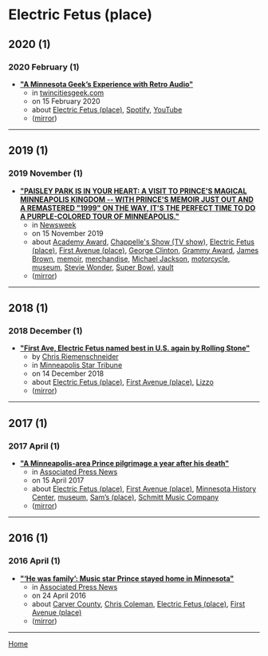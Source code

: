 # Electric Fetus (place)

## 2020 (1)

### 2020 February (1)

 - [**"A Minnesota Geek’s Experience with Retro Audio"**](http://twincitiesgeek.com/2020/02/a-minnesota-geeks-experience-with-retro-audio/)
    - in [twincitiesgeek.com](../../../publications/twincitiesgeek-com/index.md)
    - on 15 February 2020
    - about [Electric Fetus (place)](../../../topics/place/electric-fetus/index.md), [Spotify](../../../topics/spotify/index.md), [YouTube](../../../topics/youtube/index.md)
    - ([mirror](https://web.archive.org/web/*/http://twincitiesgeek.com/2020/02/a-minnesota-geeks-experience-with-retro-audio/))

----

## 2019 (1)

### 2019 November (1)

 - [**"PAISLEY PARK IS IN YOUR HEART: A VISIT TO PRINCE'S MAGICAL MINNEAPOLIS KINGDOM -- WITH PRINCE'S MEMOIR JUST OUT AND A REMASTERED "1999" ON THE WAY, IT'S THE PERFECT TIME TO DO A PURPLE-COLORED TOUR OF MINNEAPOLIS."**](https://www.newsweek.com/paisley-park-your-heart-visit-princes-magical-minneapolis-kingdom-1472087)
    - in [Newsweek](../../../publications/newsweek/index.md)
    - on 15 November 2019
    - about [Academy Award](../../../topics/academy-award/index.md), [Chappelle's Show (TV show)](../../../topics/tv-show/chappelle-s-show/index.md), [Electric Fetus (place)](../../../topics/place/electric-fetus/index.md), [First Avenue (place)](../../../topics/place/first-avenue/index.md), [George Clinton](../../../topics/george-clinton/index.md), [Grammy Award](../../../topics/grammy-award/index.md), [James Brown](../../../topics/james-brown/index.md), [memoir](../../../topics/memoir/index.md), [merchandise](../../../topics/merchandise/index.md), [Michael Jackson](../../../topics/michael-jackson/index.md), [motorcycle](../../../topics/motorcycle/index.md), [museum](../../../topics/museum/index.md), [Stevie Wonder](../../../topics/stevie-wonder/index.md), [Super Bowl](../../../topics/super-bowl/index.md), [vault](../../../topics/vault/index.md)
    - ([mirror](https://web.archive.org/web/*/https://www.newsweek.com/paisley-park-your-heart-visit-princes-magical-minneapolis-kingdom-1472087))

----

## 2018 (1)

### 2018 December (1)

 - [**"First Ave, Electric Fetus named best in U.S. again by Rolling Stone"**](https://www.startribune.com/first-ave-electric-fetus-named-best-in-u-s-again-by-rolling-stone/502770432/)
    - by [Chris Riemenschneider](../../../authors/chris-riemenschneider/index.md)
    - in [Minneapolis Star Tribune](../../../publications/minneapolis-star-tribune/index.md)
    - on 14 December 2018
    - about [Electric Fetus (place)](../../../topics/place/electric-fetus/index.md), [First Avenue (place)](../../../topics/place/first-avenue/index.md), [Lizzo](../../../topics/lizzo/index.md)
    - ([mirror](https://web.archive.org/web/*/https://www.startribune.com/first-ave-electric-fetus-named-best-in-u-s-again-by-rolling-stone/502770432/))

----

## 2017 (1)

### 2017 April (1)

 - [**"A Minneapolis-area Prince pilgrimage a year after his death"**](https://apnews.com/c26c137efcb447af86f26bb41e8ac97f)
    - in [Associated Press News](../../../publications/associated-press-news/index.md)
    - on 15 April 2017
    - about [Electric Fetus (place)](../../../topics/place/electric-fetus/index.md), [First Avenue (place)](../../../topics/place/first-avenue/index.md), [Minnesota History Center](../../../topics/minnesota-history-center/index.md), [museum](../../../topics/museum/index.md), [Sam’s (place)](../../../topics/place/sam-s/index.md), [Schmitt Music Company](../../../topics/schmitt-music-company/index.md)
    - ([mirror](https://web.archive.org/web/*/https://apnews.com/c26c137efcb447af86f26bb41e8ac97f))

----

## 2016 (1)

### 2016 April (1)

 - [**"‘He was family’: Music star Prince stayed home in Minnesota"**](https://apnews.com/00078308adec4acdbf4aa8e5fe8f8729)
    - in [Associated Press News](../../../publications/associated-press-news/index.md)
    - on 24 April 2016
    - about [Carver County](../../../topics/carver-county/index.md), [Chris Coleman](../../../topics/chris-coleman/index.md), [Electric Fetus (place)](../../../topics/place/electric-fetus/index.md), [First Avenue (place)](../../../topics/place/first-avenue/index.md)
    - ([mirror](https://web.archive.org/web/*/https://apnews.com/00078308adec4acdbf4aa8e5fe8f8729))

----

[Home](../index.md)
